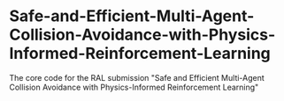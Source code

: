 # Safe-and-Efficient-Multi-Agent-Collision-Avoidance-with-Physics-Informed-Reinforcement-Learning
The core code for the RAL submission "Safe and Efficient Multi-Agent Collision Avoidance with Physics-Informed Reinforcement Learning"
